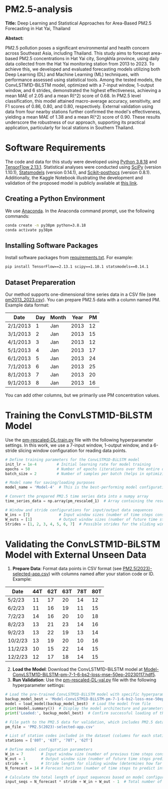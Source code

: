 # PM2.5-analysis
**Title:** Deep Learning and Statistical Approaches for Area-Based PM2.5 Forecasting in Hat Yai, Thailand

**Abstact:**

PM2.5 pollution poses a significant environmental and health concern across Southeast Asia, including Thailand. This study aims to forecast area-based PM2.5 concentrations in Hat Yai city, Songkhla province, using daily data collected from the Hat Yai monitoring station from 2013 to 2023. To achieve this, we developed and evaluated forecasting models utilizing both Deep Learning (DL) and Machine Learning (ML) techniques, with performance assessed using statistical tools. Among the tested models, the ConvLSTM1D-BiLSTM model, optimized with a 7-input window, 1-output window, and 6 strides, demonstrated the highest effectiveness, achieving a mean MAE of 2.05 and a mean R\(^2\) score of 0.68. In PM2.5 level classification, this model attained macro-average accuracy, sensitivity, and F1 scores of 0.86, 0.80, and 0.80, respectively. External validation using data from four nearby stations further confirmed the model's effectiveness, yielding a mean MAE of 1.38 and a mean R\(^2\) score of 0.90. These results underscore the robustness of our approach, supporting its practical application, particularly for local stations in Southern Thailand.

# Software Requirements

The code and data for this study were developed using [Python 3.8.18](https://www.python.org/downloads/release/python-3818/) and [TensorFlow 2.13.1](https://www.tensorflow.org/). Statistical analyses were conducted using [SciPy](https://scipy.org/) (version 1.10.1), [Statsmodels](https://www.statsmodels.org/stable/index.html) (version 0.14.1), and [Scikit-posthocs](https://github.com/maximtrp/scikit-posthocs) (version 0.8.1). Additionally, the Kaggle Notebook illustrating the development and validation of the proposed model is publicly available at [this link](https://www.kaggle.com/code/kasikrit/pm-analysis-train-and-validate).


## Creating a Python Environment

We use [Anaconda](https://anaconda.org/). In the Anaconda command prompt, use the following commands:

```bash
conda create -n py38pm python=3.8.18
conda activate py38pm
```

## Installing Software Packages
Install software packages from [requirements.txt](https://github.com/kasikrit/PM-analysis/blob/main/requirements.txt). For example:

```bash
pip install TensorFlow==2.13.1 scipy==1.10.1 statsmodels==0.14.1
```

## Dataset Prepareration
Our method supports one-dimensional time series data in a CSV file (see [pm2013_2023.csv](https://github.com/kasikrit/PM-analysis/blob/main/pm2013_2023.csv)). You can prepare PM2.5 data with a column named PM. Example data format:

| Date       | Day | Month | Year | PM |
|------------|-----|-------|------|----|
| 2/1/2013   | 1   | Jan   | 2013 | 12 |
| 3/1/2013   | 2   | Jan   | 2013 | 15 |
| 4/1/2013   | 3   | Jan   | 2013 | 12 |
| 5/1/2013   | 4   | Jan   | 2013 | 17 |
| 6/1/2013   | 5   | Jan   | 2013 | 24 |
| 7/1/2013   | 6   | Jan   | 2013 | 25 |
| 8/1/2013   | 7   | Jan   | 2013 | 20 |
| 9/1/2013   | 8   | Jan   | 2013 | 16 |

You can add other columns, but we primarily use PM concentration values.

# Training the ConvLSTM1D-BiLSTM Model

Use the [pm-rescaled-DL-train.py](https://github.com/kasikrit/PM-analysis/blob/main/pm-rescaled-DL-train.py) file with the following hyperparameter settings. In this work, we use a 7-input window, 1-output window, and a 6-stride slicing window configuration for reading data points.

```python
# Define training parameters for the ConvLSTM1D-BiLSTM model
init_lr = 1e-4         # Initial learning rate for model training
epochs = 50            # Number of epochs (iterations over the entire dataset) for training
batch_size = 2         # Number of samples per batch (helps in optimizing model training)

# Model name for saving/loading purposes
model_name = 'Model-4'  # This is the best-performing model configuration, ConvLSTM1D-BiLSTM

# Convert the prepared PM2.5 time series data into a numpy array
time_series_data = np.array(pm_rescaled_1)  # Array containing the rescaled PM2.5 data for model input

# Window and stride configurations for input/output data sequences
W_ins = [7]             # Input window sizes (number of time steps considered for each input)
W_outs = [1]            # Output window sizes (number of future time steps the model will predict)
Strides = [1, 2, 3, 4, 5, 6, 7]  # Possible strides for the sliding window to adjust data overlap

```

# Validating the ConvLSTM1D-BiLSTM Model with External Unseen Data
1. **Prepare Data**: Format data points in CSV format (see [PM2.5(2023)-selected-app.csv](https://github.com/kasikrit/PM-analysis/blob/main/PM2.5(2023)-selected-app.csv)) with columns named after your station code or ID. Example:

| Date     | 44T | 62T | 63T | 78T | 80T |
|----------|-----|-----|-----|-----|-----|
| 5/2/23   | 11  | 17  | 20  | 14  | 12  |
| 6/2/23   | 11  | 16  | 19  | 11  | 15  |
| 7/2/23   | 14  | 16  | 20  | 10  | 18  |
| 8/2/23   | 13  | 21  | 23  | 14  | 16  |
| 9/2/23   | 13  | 22  | 19  | 13  | 14  |
| 10/2/23  | 13  | 19  | 20  | 10  | 16  |
| 11/2/23  | 10  | 15  | 22  | 14  | 15  |
| 12/2/23  | 12  | 17  | 18  | 14  | 15  |

2. **Load the Model**: Download the ConvLSTM1D-BiLSTM model at [Model-ConvLSTM1D-BiLSTM-pm-7-1-6-bs2-loss-mse-50ep-20230117.hdf5](https://github.com/kasikrit/PM-analysis/blob/main/Model-ConvLSTM1D-BiLSTM-pm-7-1-6-bs2-loss-mse-50ep-20230117.hdf5).
3. **Run Validation**: Use the [pm-rescaled-DL-val.py](https://github.com/kasikrit/PM-analysis/blob/main/pm-rescaled-DL-val.py) file with the following hyperparameter settings:
```python
# Load the pre-trained ConvLSTM1D-BiLSTM model with specific hyperparameters (7-1-6 configuration)
backup_model_best = 'Model-ConvLSTM1D-BiLSTM-pm-7-1-6-bs2-loss-mse-50ep-20230117.hdf5'
model = load_model(backup_model_best)  # Load the model from file
print(model.summary())  # Display the model architecture and parameters
print('Loaded:', backup_model_best)  # Confirm successful loading of the model

# File path to the PM2.5 data for validation, which includes PM2.5 data for selected stations in 2023
pm_file = 'PM2.5(2023)-selected-app.csv'

# List of station codes included in the dataset (columns for each station in the CSV file)
stations = ['80T', '63T', '78T', '62T']

# Define model configuration parameters
W_in = 7        # Input window size (number of previous time steps considered as input)
W_out = 1       # Output window size (number of future time steps predicted)
stride = 6      # Stride length for sliding window (determines how far the window shifts for each step)
N_forecast = 14 # Forecast horizon (number of time steps to predict into the future)

# Calculate the total length of input sequences based on model configuration
input_seqs = N_forecast * stride + W_in + W_out - 1  # Total number of time steps for input sequence
```


